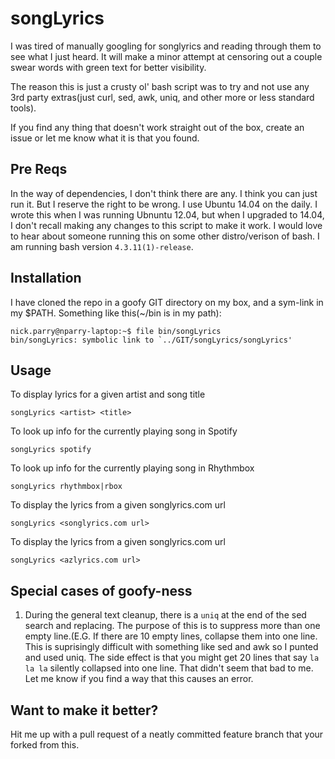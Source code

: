 # songLyrics


I was tired of manually googling for songlyrics and reading through them to see what I just heard. It will make a
minor attempt at censoring out a couple swear words with green text for better visibility.

The reason this is just a crusty ol' bash script was to try and not use any 3rd party extras(just curl, sed, awk,
uniq, and other more or less standard tools).

If you find any thing that doesn't work straight out of the box, create an issue or let me know what it is that you found.


## Pre Reqs
In the way of dependencies, I don't think there are any. I think you can just run it. But I reserve
the right to be wrong. I use Ubuntu 14.04 on the daily. I wrote this when I was running Ubnuntu 12.04,
but when I upgraded to 14.04, I don't recall making any changes to this script to make it work. I would love to hear
about someone running this on some other distro/verison of bash. I am running bash version `4.3.11(1)-release`.


## Installation
I have cloned the repo in a goofy GIT directory on my box, and a sym-link in my $PATH. Something like this(~/bin is in my path):
```
nick.parry@nparry-laptop:~$ file bin/songLyrics 
bin/songLyrics: symbolic link to `../GIT/songLyrics/songLyrics' 
```

## Usage
 To display lyrics for a given artist and song title 
 
 `songLyrics <artist> <title>`

 To look up info for the currently playing song in Spotify

`songLyrics spotify`

 To look up info for the currently playing song in Rhythmbox
 
`songLyrics rhythmbox|rbox`

To display the lyrics from a given songlyrics.com url

`songLyrics <songlyrics.com url>`

To display the lyrics from a given songlyrics.com url

`songLyrics <azlyrics.com url>`


## Special cases of goofy-ness 
1) During the general text cleanup, there is a `uniq` at the end of the sed search and replacing.
The purpose of this is to suppress more than one empty line.(E.G. If there are 10 empty lines,
collapse them into one line. This is suprisingly difficult with something like sed and awk so I
punted and used uniq. The side effect is that you might get 20 lines that say `la la la` silently
collapsed into one line. That didn't seem that bad to me. Let me know if you find a way that this
causes an error.
 
 
## Want to make it better?
Hit me up with a pull request of a neatly committed feature branch that your forked from this.
 


